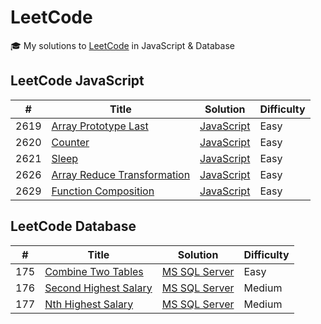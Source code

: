 # LeetCode

🎓 My solutions to [LeetCode](https://leetcode.com/) in JavaScript & Database

## LeetCode JavaScript

| #    | Title                                                                                     | Solution                                                              | Difficulty |
| ---- | ----------------------------------------------------------------------------------------- | --------------------------------------------------------------------- | ---------- |
| 2619 | [Array Prototype Last](https://leetcode.com/problems/array-prototype-last/)               | [JavaScript](./Javascript/2619.%20Array%20Prototype%20Last.js)        | Easy       |
| 2620 | [Counter](https://leetcode.com/problems/counter/)                                         | [JavaScript](./Javascript/2620.%20Counter.js)                         | Easy       |
| 2621 | [Sleep](https://leetcode.com/problems/sleep/)                                             | [JavaScript](./Javascript/2621.%20Sleep.js)                           | Easy       |
| 2626 | [Array Reduce Transformation](https://leetcode.com/problems/array-reduce-transformation/) | [JavaScript](./Javascript/2626.%20Array%20Reduce%20Transformation.js) | Easy       |
| 2629 | [Function Composition](https://leetcode.com/problems/function-composition/)               | [JavaScript](./Javascript/2629.%20Function%20Composition.js)          | Easy       |

## LeetCode Database

| #   | Title                                                                         | Solution                                                         | Difficulty |
| --- | ----------------------------------------------------------------------------- | ---------------------------------------------------------------- | ---------- |
| 175 | [Combine Two Tables](https://leetcode.com/problems/combine-two-tables/)       | [MS SQL Server](./Database/175.%20Combine%20Two%20Tables.sql)    | Easy       |
| 176 | [Second Highest Salary](https://leetcode.com/problems/second-highest-salary/) | [MS SQL Server](./Database/176.%20Second%20Highest%20Salary.sql) | Medium     |
| 177 | [Nth Highest Salary](https://leetcode.com/problems/nth-highest-salary/)       | [MS SQL Server](./Database/177.%20Nth%20Highest%20Salary.sql)    | Medium     |
